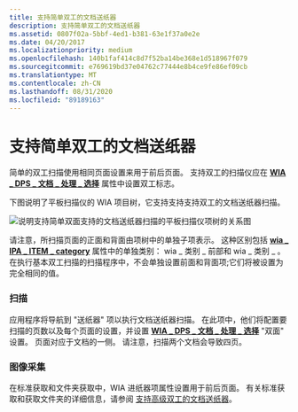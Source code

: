 ```yaml
---
title: 支持简单双工的文档送纸器
description: 支持简单双工的文档送纸器
ms.assetid: 0807f02a-5bbf-4ed1-b381-63e1f37a0e2e
ms.date: 04/20/2017
ms.localizationpriority: medium
ms.openlocfilehash: 140b1faf414c8d7f52ba14be368e1d518967f079
ms.sourcegitcommit: e769619bd37e04762c77444e8b4ce9fe86ef09cb
ms.translationtype: MT
ms.contentlocale: zh-CN
ms.lasthandoff: 08/31/2020
ms.locfileid: "89189163"
---
```

# <a name="simple-duplex-capable-document-feeder"></a>支持简单双工的文档送纸器





简单的双工扫描使用相同页面设置来用于前后页面。 支持双工的扫描仪应在 [**WIA \_ DPS \_ 文档 \_ 处理 \_ 选择**](./wia-dps-document-handling-select.md) 属性中设置双工标志。

下图说明了平板扫描仪的 WIA 项目树，它支持支持支持双工的文档送纸器扫描。

![说明支持简单双面支持的文档送纸器扫描的平板扫描仪项树的关系图](images/wia-feeder-tree3.png)

请注意，所扫描页面的正面和背面由项树中的单独子项表示。 这种区别包括 [**wia \_ IPA \_ ITEM \_ category**](./wia-ipa-item-category.md) 属性中的单独类别： wia \_ 类别 \_ 前部和 wia \_ 类别 \_ 。 在执行基本双工扫描的扫描程序中，不会单独设置前面和背面项;它们将被设置为完全相同的值。

### <a name="scanning"></a>扫描

应用程序将导航到 "送纸器" 项以执行文档送纸器扫描。 在此项中，他们将配置要扫描的页数以及每个页面的设置，并设置 [**WIA \_ DPS \_ 文档 \_ 处理 \_ 选择**](./wia-dps-document-handling-select.md) "双面" 设置。 页面对应于文档的一侧。 请注意，扫描两个文档会导致四页。

### <a name="image-acquisition"></a>图像采集

在标准获取和文件夹获取中，WIA 进纸器项属性设置用于前后页面。 有关标准获取和获取文件夹的详细信息，请参阅 [支持高级双工的文档送纸器](advanced-duplex-capable-document-feeder.md)。

 

